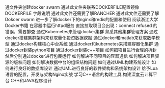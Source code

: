 通文件夹创建docker swarm
通过此文件夹联系DOCKERFILE配置镜像
DOCKERFILE 字段说明
通过此文件还需要了解RANCHER
通过此文件还需要了解Dokcer swarm
进一步了解docker下的nginx和redis的配置和使用
阅读浙江大学Docker书籍
在容器中运行httpd服务
直接拉取项目会出现：connect refused 的错误，需要排查
通过Kubernetes来管理docker集群
熟悉其他集群管理方案
通过docker搭建集群架构来获取量化投资数据挖掘
通过docker和matlab来获取数学模型
通过docker构建核心中台系统
通过docker和kubernetes来搭建容器化集群
通过docker封装python项目
通过docker封装c++项目
如何把项目进行合理的拆封然后分别通过docker进行包裹运行
如何解决不同项目的容器通信
如何解决项目资源的版权问题
如何解决数据中台的组织结构问题
如何通过UML构建系统设计
如何进行良好的数据库设计
通过UML进行良好的软件架构和系统架构设计
给予Lua语言的配置，开发与架构Nginx实战
学习C++语言的构建工具
构建深度云计算平台
C++和JAVA程序设计
